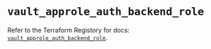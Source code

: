 # `vault_approle_auth_backend_role`

Refer to the Terraform Registory for docs: [`vault_approle_auth_backend_role`](https://www.terraform.io/docs/providers/vault/r/approle_auth_backend_role).
